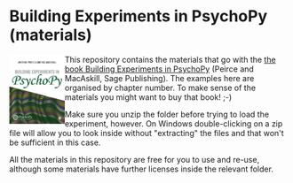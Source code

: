 # Building Experiments in PsychoPy (materials)

<img align="left" src="BuildingExperimentsCover.jpg" width="100pix">

This repository contains the materials that go with the [the book Building Experiments in PsychoPy][bookURL] (Peirce and MacAskill, Sage Publishing). The examples here are organised by chapter number. To make sense of the materials you might want to buy that book! ;-)

Make sure you unzip the folder before trying to load the experiment, however. On Windows double-clicking on a zip file will allow you to look inside without "extracting" the files and that won't be sufficient in this case.

All the materials in this repository are free for you to use and re-use, although some materials have further licenses inside the relevant folder.

[bookURL]: https://uk.sagepub.com/en-gb/eur/building-experiments-in-psychopy/book253480
